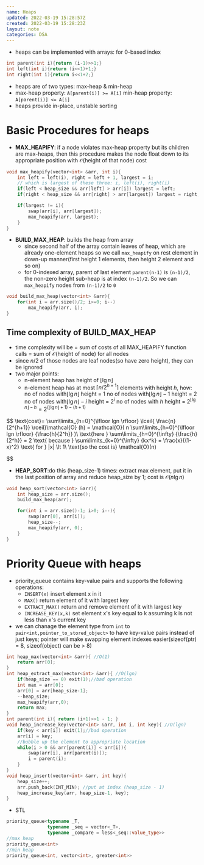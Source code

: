 ```yaml
---
name: Heaps
updated: 2022-03-19 15:28:57Z
created: 2022-03-19 15:28:23Z
layout: note
categories: DSA
---
```


- heaps can be implemented with arrays: for 0-based index
```c
int parent(int i){return (i-1)>>1;}
int left(int i){return (i<<1)+1;}
int right(int i){return i<<1+2;}
```
- heaps are of two types: max-heap & min-heap
- max-heap property: `A[parent(i)] >= A[i]` min-heap property: `A[parent(i)] <= A[i]`
- heaps provide in-place, unstable sorting

# Basic Procedures for heaps

- **MAX_HEAPIFY**: if a node violates max-heap property but its children are max-heaps, then this procedure makes the node float down to its appropriate position with $\mathcal{O}(\text{height of that node})$ cost

```cpp
void max_heapify(vector<int> &arr, int i){
	int left = left(i), right = left + 1, largest = i;
	// which is largest of these three: i, left(i), right(i)
	if(left < heap_size && arr[left] > arr[i]) largest = left;
	if(right < heap_size && arr[right] > arr[largest]) largest = right;

	if(largest != i){
		swap(arr[i], arr[largest]);
		max_heapify(arr, largest);
	}
}
```

- **BUILD\_MAX\_HEAP**: builds the heap from array
    - since second half of the array contain leaves of heap, which are already one-element heaps so we call `max_heapify` on rest element in down-up manner(first height 1 elements, then height 2 element and so on)
    - for 0-indexed array, parent of last element `parent(n-1)` is `(n-1)/2`,  the non-zero height sub-heap is at index `(n-1)/2`. So we can `max_heapify` nodes from `(n-1)/2` to `0`

```cpp
void build_max_heap(vector<int> &arr){
	for(int i = arr.size()/2; i>=0; i--) 
		max_heapify(arr, i);
}
```

## Time complexity of BUILD\_MAX\_HEAP
- time complexity will be = sum of costs of all MAX_HEAPIFY function calls = sum of $\mathcal{O}$(height of node) for all nodes
-  since $n/2$ of those nodes are leaf nodes(so have zero height), they can be ignored  
- two major points:
	- n-element heap has height of $\lfloor \lg n \rfloor$
	- n-element heap has at most $\lceil n/2^{h+1} \rceil$ elements with height $h$, how:
		no of nodes with$\lfloor \lg n \rfloor$ height = 1
		no of nodes with$\lfloor \lg n \rfloor - 1$ height = 2
		no of nodes with$\lfloor \lg n \rfloor - i$ height = $2^{i}$
		no of nodes with $h$ height = $2^{\lfloor \lg n \rfloor - h} = 2^{(\lfloor \lg n \rfloor+1) - (h+1)}$

$$
 \text{cost}=  \sum\limits_{h=0}^{\lfloor lgn \rfloor} \lceil{ \frac{n}{2^{h+1}} \rceil}\mathcal{O} (h)
 = \mathcal{O}( n \sum\limits_{h=0}^{\lfloor lgn \rfloor} {\frac{h}{2^h}} )\\
 \text{here } \sum\limits_{h=0}^{\infty}  {\frac{h}{2^h}} = 2 \text{ because } \sum\limits_{k=0}^{\infty}  {kx^k} = \frac{x}{(1-x)^2} \text{ for } |x| \lt 1\\
 \text{so the cost is} \mathcal{O}(n) 

$$

- **HEAP_SORT**:do this (heap_size-1) times: 
extract max element, put it in the last position of array and reduce heap_size by 1; cost is $\mathcal{O} (n\lg n)$

```cpp
void heap_sort(vector<int> &arr){
	int heap_size = arr.size();
	build_max_heap(arr);

	for(int i = arr.size()-1; i>0; i--){
		swap(arr[0], arr[i]);
		heap_size--;
		max_heapify(arr, 0);
	}
}
```

# Priority Queue with heaps

- priority_queue contains key-value pairs and supports the following operations:
    - `INSERT(x)` insert element x in it
    - `MAX()` return element of it with largest key
    - `EXTRACT_MAX()` return and remove element of it with largest key
    - `INCREASE_KEY(x,k)` set element x's key equal to k assuming k is not less than x's current key
- we can chanage the element type from `int` to `pair<int,pointer_to_stored_object>` to have key-value pairs instead of just keys; pointer will make swapping element indexes easier(sizeof(ptr) = 8, sizeof(object) can be > 8)

```cpp
int heap_max(vector<int> &arr){	//O(1)
    return arr[0];
}
int heap_extract_max(vector<int> &arr){ //O(lgn)
	if(heap_size == 0) exit(1);//bad operation
	int max = arr[0];
	arr[0] = arr[heap_size-1];
	--heap_size;
	max_heapify(arr,0);
	return max;
}
int parent(int i){ return (i+1)>>1 - 1; }
void heap_increase_key(vector<int> &arr, int i, int key){ //O(lgn)
	if(key < arr[i]) exit(1);//bad operation
	arr[i] = key;
	//bubble up the element to appropriate location
	while(i > 0 && arr[parent(i)] < arr[i]){
		swap(arr[i], arr[parent(i)]);
		i = parent(i);
	}
}
void heap_insert(vector<int> &arr, int key){
	heap_size++;
	arr.push_back(INT_MIN);	//put at index (heap_size - 1)
	heap_increase_key(arr, heap_size-1, key);
}
```

- STL

```cpp
priority_queue<typename _T, 
               typename _seq = vector<_T>, 
               typename _compare = less<_seq::value_type>>
//max heap
priority_queue<int>
//min heap
priority_queue<int, vector<int>, greater<int>>
```

